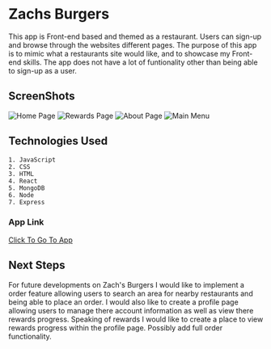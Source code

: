 # Zachs Burgers

This app is Front-end based and themed as a restaurant. Users can sign-up and browse through the websites different pages. The purpose of this app is to mimic what a restaurants site would like, and to showcase my Front-end skills. The app does not have a lot of funtionality other than being able to sign-up as a user.  

## ScreenShots 
![Home Page](https://imgur.com/r00juxL.png)
![Rewards Page](https://imgur.com/lPf2Iax.png)
![About Page](https://imgur.com/9sCM9Up.png)
![Main Menu](https://imgur.com/Z0S2dye.png)

## Technologies Used
    1. JavaScript
    2. CSS
    3. HTML
    4. React
    5. MongoDB
    6. Node
    7. Express

### App Link
[Click To Go To App](https://zachsburgers.herokuapp.com/)

## Next Steps

For future developments on Zach's Burgers I would like to implement a order feature allowing users to search an area for nearby restaurants and being able to place an order. I would also like to create a profile page allowing users to manage there account information as well as view there rewards progress. Speaking of rewards I would like to create a place to view rewards progress within the profile page. Possibly add full order functionality. 




